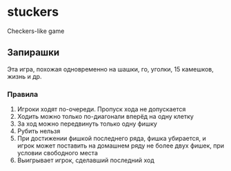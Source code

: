 # stuckers
Checkers-like game





## Запирашки

Эта игра, похожая одновременно на шашки, го, уголки, 15 камешков, жизнь и др.

### Правила

1. Игроки ходят по-очереди. Пропуск хода не допускается
2. Ходить можно только по-диагонали вперёд на одну клетку
3. За ход можно передвинуть только одну фишку
4. Рубить нельзя
5. При достижении фишкой последнего ряда, фишка убирается, и игрок может поставить на домашнем ряду не более двух фишек, при условии свободного места
6. Выигрывает игрок, сделавший последний ход 